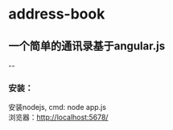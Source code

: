 address-book
==
## 一个简单的通讯录基于angular.js
--
### 安装：
安装nodejs, cmd: node app.js  
浏览器：[http://localhost:5678/](http://localhost:5678/ "local url")
